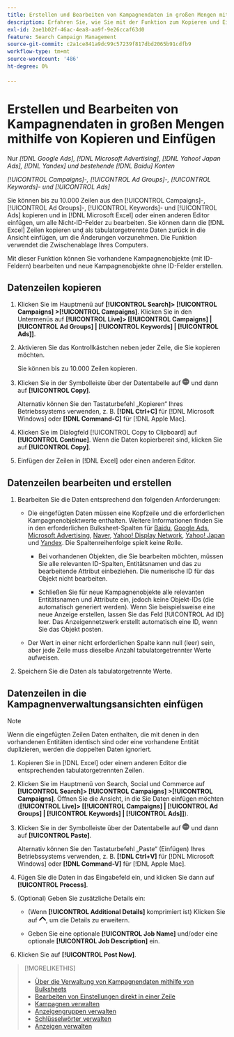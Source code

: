 ```yaml
---
title: Erstellen und Bearbeiten von Kampagnendaten in großen Mengen mithilfe von Kopieren und Einfügen
description: Erfahren Sie, wie Sie mit der Funktion zum Kopieren und Einfügen Kampagnendaten massenweise verwalten können.
exl-id: 2ae1b02f-46ac-4ea8-aa9f-9e26ccaf63d0
feature: Search Campaign Management
source-git-commit: c2a1ce841a9dc99c57239f817dbd2065b91cdfb9
workflow-type: tm+mt
source-wordcount: '486'
ht-degree: 0%

---
```


# Erstellen und Bearbeiten von Kampagnendaten in großen Mengen mithilfe von Kopieren und Einfügen

Nur *[!DNL Google Ads], [!DNL Microsoft Advertising], [!DNL Yahoo! Japan Ads], [!DNL Yandex] und bestehende [!DNL Baidu] Konten*

*[!UICONTROL Campaigns]-, [!UICONTROL Ad Groups]-, [!UICONTROL Keywords]- und [!UICONTROL Ads]*

Sie können bis zu 10.000 Zeilen aus den [!UICONTROL Campaigns]-, [!UICONTROL Ad Groups]-, [!UICONTROL Keywords]- und [!UICONTROL Ads] kopieren und in [!DNL Microsoft Excel] oder einen anderen Editor einfügen, um alle Nicht-ID-Felder zu bearbeiten. Sie können dann die [!DNL Excel] Zeilen kopieren und als tabulatorgetrennte Daten zurück in die Ansicht einfügen, um die Änderungen vorzunehmen. Die Funktion verwendet die Zwischenablage Ihres Computers.

Mit dieser Funktion können Sie vorhandene Kampagnenobjekte (mit ID-Feldern) bearbeiten und neue Kampagnenobjekte ohne ID-Felder erstellen.

## Datenzeilen kopieren

1. Klicken Sie im Hauptmenü auf **[!UICONTROL Search]> [!UICONTROL Campaigns] >[!UICONTROL Campaigns]**. Klicken Sie in den Untermenüs auf **[!UICONTROL Live]> \[[!UICONTROL Campaigns] \| [!UICONTROL Ad Groups] \| [!UICONTROL Keywords] \| [!UICONTROL Ads]\]**.

1. Aktivieren Sie das Kontrollkästchen neben jeder Zeile, die Sie kopieren möchten.

   Sie können bis zu 10.000 Zeilen kopieren.

1. Klicken Sie in der Symbolleiste über der Datentabelle auf ![Mehr](/help/search-social-commerce/assets/more.png "Mehr") und dann auf **[!UICONTROL Copy]**.

   Alternativ können Sie den Tastaturbefehl „Kopieren“ Ihres Betriebssystems verwenden, z. B. **[!DNL Ctrl+C]** für [!DNL Microsoft Windows] oder **[!DNL Command-C]** für [!DNL Apple Mac].

1. Klicken Sie im Dialogfeld [!UICONTROL Copy to Clipboard] auf **[!UICONTROL Continue]**. Wenn die Daten kopierbereit sind, klicken Sie auf **[!UICONTROL Copy]**.

1. Einfügen der Zeilen in [!DNL Excel] oder einen anderen Editor.

## Datenzeilen bearbeiten und erstellen

1. Bearbeiten Sie die Daten entsprechend den folgenden Anforderungen:

   * Die eingefügten Daten müssen eine Kopfzeile und die erforderlichen Kampagnenobjektwerte enthalten. Weitere Informationen finden Sie in den erforderlichen Bulksheet-Spalten für [Baidu](/help/search-social-commerce/campaign-management/bulksheets/bulksheet-data-formats/bulksheet-data-baidu.md), [Google Ads](/help/search-social-commerce/campaign-management/bulksheets/bulksheet-data-formats/bulksheet-data-google.md), [Microsoft Advertising](/help/search-social-commerce/campaign-management/bulksheets/bulksheet-data-formats/bulksheet-data-microsoft.md), [Naver](/help/search-social-commerce/campaign-management/bulksheets/bulksheet-data-formats/bulksheet-data-naver.md), [Yahoo! Display Network](/help/search-social-commerce/campaign-management/bulksheets/bulksheet-data-formats/bulksheet-data-yahoo-display-network.md), [Yahoo! Japan](/help/search-social-commerce/campaign-management/bulksheets/bulksheet-data-formats/bulksheet-data-yahoo-japan.md) und [Yandex](/help/search-social-commerce/campaign-management/bulksheets/bulksheet-data-formats/bulksheet-data-yandex.md). Die Spaltenreihenfolge spielt keine Rolle.

      * Bei vorhandenen Objekten, die Sie bearbeiten möchten, müssen Sie alle relevanten ID-Spalten, Entitätsnamen und das zu bearbeitende Attribut einbeziehen. Die numerische ID für das Objekt nicht bearbeiten.

      * Schließen Sie für neue Kampagnenobjekte alle relevanten Entitätsnamen und Attribute ein, jedoch keine Objekt-IDs (die automatisch generiert werden). Wenn Sie beispielsweise eine neue Anzeige erstellen, lassen Sie das Feld [!UICONTROL Ad ID] leer. Das Anzeigennetzwerk erstellt automatisch eine ID, wenn Sie das Objekt posten.

   * Der Wert in einer nicht erforderlichen Spalte kann null (leer) sein, aber jede Zeile muss dieselbe Anzahl tabulatorgetrennter Werte aufweisen.

1. Speichern Sie die Daten als tabulatorgetrennte Werte.

## Datenzeilen in die Kampagnenverwaltungsansichten einfügen

>[!NOTE]
>
>Wenn die eingefügten Zeilen Daten enthalten, die mit denen in den vorhandenen Entitäten identisch sind oder eine vorhandene Entität duplizieren, werden die doppelten Daten ignoriert.

1. Kopieren Sie in [!DNL Excel] oder einem anderen Editor die entsprechenden tabulatorgetrennten Zeilen.

1. Klicken Sie im Hauptmenü von Search, Social und Commerce auf **[!UICONTROL Search]> [!UICONTROL Campaigns] >[!UICONTROL Campaigns]**. Öffnen Sie die Ansicht, in die Sie Daten einfügen möchten (**[!UICONTROL Live]> \[[!UICONTROL Campaigns] \| [!UICONTROL Ad Groups] \| [!UICONTROL Keywords] \| [!UICONTROL Ads]\]**).

1. Klicken Sie in der Symbolleiste über der Datentabelle auf ![Mehr](/help/search-social-commerce/assets/more.png "Mehr") und dann auf **[!UICONTROL Paste]**.

   Alternativ können Sie den Tastaturbefehl „Paste“ (Einfügen) Ihres Betriebssystems verwenden, z. B. **[!DNL Ctrl+V]** für [!DNL Microsoft Windows] oder **[!DNL Command-V]** für [!DNL Apple Mac].

1. Fügen Sie die Daten in das Eingabefeld ein, und klicken Sie dann auf **[!UICONTROL Process]**.

1. (Optional) Geben Sie zusätzliche Details ein:

   * (Wenn **[!UICONTROL Additional Details]** komprimiert ist) Klicken Sie auf ![Öffnen](/help/search-social-commerce/assets/chevron-up.png "Öffnen"), um die Details zu erweitern.

   * Geben Sie eine optionale **[!UICONTROL Job Name]** und/oder eine optionale **[!UICONTROL Job Description]** ein.

1. Klicken Sie auf **[!UICONTROL Post Now]**.


>[!MORELIKETHIS]
>
>* [Über die Verwaltung von Kampagnendaten mithilfe von Bulksheets](/help/search-social-commerce/campaign-management/bulksheets/bulksheet-about.md)
>* [Bearbeiten von Einstellungen direkt in einer Zeile](/help/search-social-commerce/common-tasks/settings-edit-within-row.md)
>* [Kampagnen verwalten](/help/search-social-commerce/campaign-management/campaigns/campaign-manage.md)
>* [Anzeigengruppen verwalten](/help/search-social-commerce/campaign-management/campaigns/ad-group-manage.md)
>* [Schlüsselwörter verwalten](/help/search-social-commerce/campaign-management/campaigns/keyword-manage.md)
>* [Anzeigen verwalten](/help/search-social-commerce/campaign-management/campaigns/ad-manage.md)

